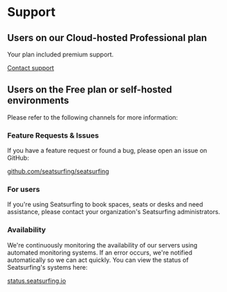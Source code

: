 # Support

## Users on our Cloud-hosted Professional plan

Your plan included premium support.

<a href="/contact" class="button button--primary button--lg">Contact support</a>

## Users on the Free plan or self-hosted environments

Please refer to the following channels for more information:

### Feature Requests & Issues

If you have a feature request or found a bug, please open an issue on GitHub:

[github.com/seatsurfing/seatsurfing](https://github.com/seatsurfing/seatsurfing)

### For users

If you're using Seatsurfing to book spaces, seats or desks and need assistance, please contact your organization's Seatsurfing administrators.

### Availability

We're continuously monitoring the availability of our servers using automated monitoring systems. If an error occurs, we're notified automatically so we can act quickly. You can view the status of Seatsurfing's systems here:

[status.seatsurfing.io](https://status.seatsurfing.io)
